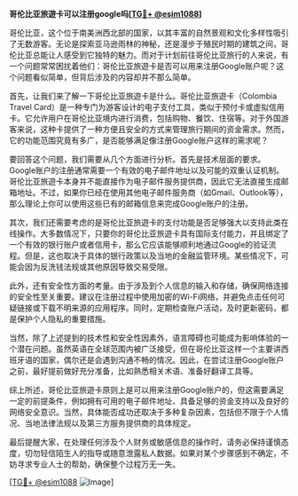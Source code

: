 **哥伦比亚旅遊卡可以注册google吗[[TG💪+ @esim1088](https://t.me/s/esim1088)]**

哥伦比亚，这个位于南美洲西北部的国家，以其丰富的自然景观和文化多样性吸引了无数游客。无论是探索亚马逊雨林的神秘，还是漫步于殖民时期的建筑之间，哥伦比亚总能让人感受到它独特的魅力。而对于计划前往哥伦比亚旅行的人来说，有一个问题常常困扰着他们：哥伦比亚旅遊卡是否可以用来注册Google账户呢？这个问题看似简单，但背后涉及的内容却并不那么简单。

首先，让我们来了解一下哥伦比亚旅遊卡是什么。哥伦比亚旅遊卡（Colombia Travel Card）是一种专门为游客设计的电子支付工具，类似于预付卡或虚拟信用卡。它允许用户在哥伦比亚境内进行消费，包括购物、餐饮、住宿等。对于外国游客来说，这种卡提供了一种方便且安全的方式来管理旅行期间的资金需求。然而，它的功能范围究竟有多广，是否能够满足像注册Google账户这样的需求呢？

要回答这个问题，我们需要从几个方面进行分析。首先是技术层面的要求。Google账户的注册通常需要一个有效的电子邮件地址以及可能的双重认证机制。哥伦比亚旅遊卡本身并不能直接作为电子邮件服务提供商，因此它无法直接生成邮箱地址。不过，如果你已经在使用其他电子邮件服务商（如Gmail、Outlook等），那么理论上你可以使用这些已有的邮箱信息来完成Google账户的注册。

其次，我们还需要考虑的是哥伦比亚旅遊卡的支付功能是否足够强大以支持此类在线操作。大多数情况下，只要你的哥伦比亚旅遊卡具有国际支付能力，并且绑定了一个有效的银行账户或者信用卡，那么它应该能够顺利地通过Google的验证流程。但是，这也取决于具体的银行政策以及当地的金融监管环境。某些情况下，可能会因为反洗钱法规或其他原因导致交易受限。

此外，还有安全性方面的考量。由于涉及到个人信息的输入和存储，确保网络连接的安全性至关重要。建议在注册过程中使用加密的Wi-Fi网络，并避免点击任何可疑链接或下载不明来源的应用程序。同时，定期检查账户活动，及时更新密码，都是保护个人隐私的重要措施。

当然，除了上述提到的技术性和安全性因素外，语言障碍也可能成为影响体验的一个潜在问题。虽然英语在全球范围内被广泛接受，但在哥伦比亚这样一个主要讲西班牙语的国家，偶尔还是会遇到沟通不畅的情况。因此，在尝试注册Google账户之前，最好提前做好充分准备，比如熟悉相关术语、准备好翻译工具等。

综上所述，哥伦比亚旅遊卡原则上是可以用来注册Google账户的，但这需要满足一定的前提条件，例如拥有可用的电子邮件地址、具备足够的资金支持以及良好的网络安全意识。当然，具体能否成功还取决于多种复杂因素，包括但不限于个人情况、当地法律法规以及第三方服务提供商的具体规定。

最后提醒大家，在处理任何涉及个人财务或敏感信息的操作时，请务必保持谨慎态度，切勿轻信陌生人的指导或随意泄露私人数据。如果对某个步骤感到不确定，不妨寻求专业人士的帮助，确保整个过程万无一失。

[[TG💪+ @esim1088](https://t.me/s/esim1088) ![Image](https://i.postimg.cc/4NQfJmqS/Snipaste-2025-05-13-00-14-12.png)]